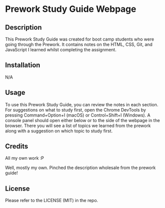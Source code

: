 # Prework Study Guide Webpage

## Description

This Prework Study Guide was created for boot camp students who were going through the Prework. It contains notes on the HTML, CSS, Git, and JavaScript I learned whilst completing the assignment.

## Installation

N/A

## Usage

To use this Prework Study Guide, you can review the notes in each section. For suggestions on what to study first, open the Chrome DevTools by pressing Command+Option+I (macOS) or Control+Shift+I (Windows). A console panel should open either below or to the side of the webpage in the browser. There you will see a list of topics we learned from the prework along with a suggestion on which topic to study first.

## Credits

All my own work :P

Well, mostly my own. Pinched the description wholesale from the prework guide!

## License

Please refer to the LICENSE (MIT) in the repo.
